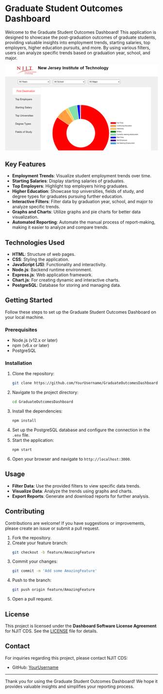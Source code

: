 # Graduate Student Outcomes Dashboard

Welcome to the Graduate Student Outcomes Dashboard! This application is designed to showcase the post-graduation outcomes of graduate students, providing valuable insights into employment trends, starting salaries, top employers, higher education pursuits, and more. By using various filters, users can analyze specific trends based on graduation year, school, and major.

![Graduate Student Outcomes Dashboard Screenshot](njit_student_outcomes_dashboard_ss.png)

## Key Features

- **Employment Trends**: Visualize student employment trends over time.
- **Starting Salaries**: Display starting salaries of graduates.
- **Top Employers**: Highlight top employers hiring graduates.
- **Higher Education**: Showcase top universities, fields of study, and degree types for graduates pursuing further education.
- **Interactive Filters**: Filter data by graduation year, school, and major to analyze specific trends.
- **Graphs and Charts**: Utilize graphs and pie charts for better data visualization.
- **Automated Reporting**: Automate the manual process of report-making, making it easier to analyze and compare trends.

## Technologies Used

- **HTML**: Structure of web pages.
- **CSS**: Styling the application.
- **JavaScript (JS)**: Functionality and interactivity.
- **Node.js**: Backend runtime environment.
- **Express.js**: Web application framework.
- **Chart.js**: For creating dynamic and interactive charts.
- **PostgreSQL**: Database for storing and managing data.

## Getting Started

Follow these steps to set up the Graduate Student Outcomes Dashboard on your local machine.

### Prerequisites

- Node.js (v12.x or later)
- npm (v6.x or later)
- PostgreSQL

### Installation

1. Clone the repository:
    ```bash
    git clone https://github.com/YourUsername/GraduateOutcomesDashboard.git
    ```
2. Navigate to the project directory:
    ```bash
    cd GraduateOutcomesDashboard
    ```
3. Install the dependencies:
    ```bash
    npm install
    ```
4. Set up the PostgreSQL database and configure the connection in the `.env` file.
5. Start the application:
    ```bash
    npm start
    ```
6. Open your browser and navigate to `http://localhost:3000`.

## Usage

- **Filter Data**: Use the provided filters to view specific data trends.
- **Visualize Data**: Analyze the trends using graphs and charts.
- **Export Reports**: Generate and download reports for further analysis.

## Contributing

Contributions are welcome! If you have suggestions or improvements, please create an issue or submit a pull request.

1. Fork the repository.
2. Create your feature branch:
    ```bash
    git checkout -b feature/AmazingFeature
    ```
3. Commit your changes:
    ```bash
    git commit -m 'Add some AmazingFeature'
    ```
4. Push to the branch:
    ```bash
    git push origin feature/AmazingFeature
    ```
5. Open a pull request.

## License

This project is licensed under the **Dashboard Software License Agreement** for NJIT CDS. See the [LICENSE](LICENSE) file for details.

## Contact

For inquiries regarding this project, please contact NJIT CDS:

- GitHub: [YourUsername](https://github.com/YourUsername)

---

Thank you for using the Graduate Student Outcomes Dashboard! We hope it provides valuable insights and simplifies your reporting process.
